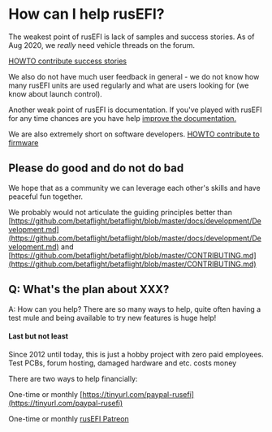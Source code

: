 
# How can I help rusEFI?

The weakest point of rusEFI is lack of samples and success stories. As of Aug 2020, we _really_ need vehicle threads on the forum.

[HOWTO contribute success stories](HOWTO-contribute-success-stories.md)

We also do not have much user feedback in general - we do not know how many rusEFI units are used regularly and what are users looking for (we know about launch control).

Another weak point of rusEFI is documentation. If you've played with rusEFI for any time chances are you have help [improve the documentation.](HOWTO-contribute-to-documentation.md)

We are also extremely short on software developers. [HOWTO contribute to firmware](HOWTO-contribute-to-firmware.md)

## Please do good and do not do bad

We hope that as a community we can leverage each other's skills and have peaceful fun together.

We probably would not articulate the guiding principles better than [https://github.com/betaflight/betaflight/blob/master/docs/development/Development.md](https://github.com/betaflight/betaflight/blob/master/docs/development/Development.md) and [https://github.com/betaflight/betaflight/blob/master/CONTRIBUTING.md](https://github.com/betaflight/betaflight/blob/master/CONTRIBUTING.md)

## Q: What's the plan about XXX?

A: How can you help? There are so many ways to help, quite often having a test mule and being available to try new features is huge help!

#### Last but not least

Since 2012 until today, this is just a hobby project with zero paid employees. Test PCBs, forum hosting, damaged hardware and etc. costs money

There are two ways to help financially:

One-time or monthly [https://tinyurl.com/paypal-rusefi](https://tinyurl.com/paypal-rusefi)  

One-time or monthly [rusEFI Patreon](https://www.patreon.com/rusefi)

